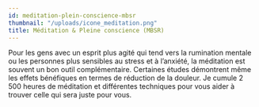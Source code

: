 ```yaml
---
id: meditation-plein-conscience-mbsr
thumbnail: "/uploads/icone_meditation.png"
title: Méditation & Pleine conscience (MBSR)
---
```


Pour les gens avec un esprit plus agité qui tend vers la rumination mentale ou les personnes plus sensibles au stress et à l’anxiété, la méditation est souvent un bon outil complémentaire. Certaines études démontrent même les effets bénéfiques en termes de réduction de la douleur. Je cumule 2 500 heures de méditation et différentes techniques pour vous aider à trouver celle qui sera juste pour vous.
